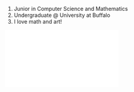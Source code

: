 <!---
id: about
title: About
--->

1. Junior in Computer Science and Mathematics
1. Undergraduate @ University at Buffalo
1. I love math and art!

![resume](./assets/!resume!.pdf)

<!---Write it in first (I) or third (Your Name Here) person.
## Current Role
Grace Hopper Celebration Attendee
## Recognition
- 2020 Awesome Woman in Technology Award
## Social Media
- Twitter
- LinkedIn
- GitHub 
--->
